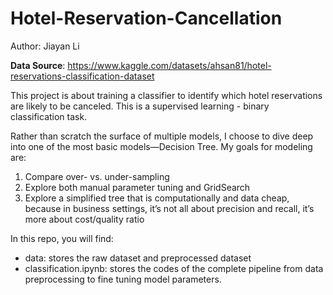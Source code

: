 # Hotel-Reservation-Cancellation

Author: Jiayan Li

**Data Source**: https://www.kaggle.com/datasets/ahsan81/hotel-reservations-classification-dataset

This project is about training a classifier to identify which hotel reservations are likely to be canceled. This is a supervised learning - binary classification task. 

Rather than scratch the surface of multiple models, I choose to dive deep into one of the most basic models—Decision Tree.
My goals for modeling are:
1. Compare over- vs. under-sampling
2. Explore both manual parameter tuning and GridSearch
3. Explore a simplified tree that is computationally and data cheap, because in business settings, it’s not all about precision and recall, it’s more about cost/quality ratio

In this repo, you will find:
- data: stores the raw dataset and preprocessed dataset
- classification.ipynb: stores the codes of the complete pipeline from data preprocessing to fine tuning model parameters.
